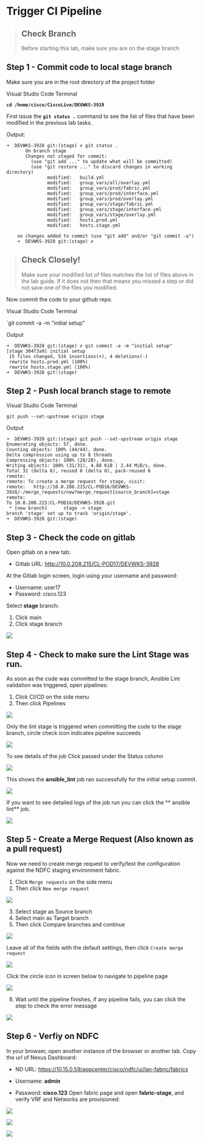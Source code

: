 # Trigger CI Pipeline
>## Check Branch
>Before starting this lab, make sure you are on the stage branch

## Step 1 - Commit code to local stage branch
Make sure you are in the root directory of the project folder

Visual Studio Code Terminal

**`cd /home/cisco/CiscoLive/DEVWKS-3928`**

First issue the **`git status .`** command to see the list of files that have been modified in the previous lab tasks.

Output:
```
➜  DEVWKS-3928 git:(stage) ✗ git status .
       On branch stage
       Changes not staged for commit:
         (use "git add ..." to update what will be committed)
         (use "git restore ..." to discard changes in working directory)
               modified:   build.yml
               modified:   group_vars/all/overlay.yml
               modified:   group_vars/prod/fabric.yml
               modified:   group_vars/prod/interface.yml
               modified:   group_vars/prod/overlay.yml
               modified:   group_vars/stage/fabric.yml
               modified:   group_vars/stage/interface.yml
               modified:   group_vars/stage/overlay.yml
               modified:   hosts.prod.yml
               modified:   hosts.stage.yml

    no changes added to commit (use "git add" and/or "git commit -a")
    ➜  DEVWKS-3928 git:(stage) ✗
```

>## Check Closely!
> Make sure your modified list of files matches the list of files above in the lab guide. If it does not then that means you missed a step or did not save one of the files you modified.

Now commit the code to your github repo.

Visual Studio Code Terminal

`git commit -a -m "initial setup"

Output
```
➜  DEVWKS-3928 git:(stage) ✗ git commit -a -m "initial setup"
[stage 304f3a9] initial setup
 15 files changed, 516 insertions(+), 4 deletions(-)
 rewrite hosts.prod.yml (100%)
 rewrite hosts.stage.yml (100%)
➜  DEVWKS-3928 git:(stage)
```

## Step 2 - Push local branch stage to remote

Visual Studio Code Terminal

`git push --set-upstream origin stage`

Output
```
➜  DEVWKS-3928 git:(stage) git push --set-upstream origin stage
Enumerating objects: 57, done.
Counting objects: 100% (44/44), done.
Delta compression using up to 8 threads
Compressing objects: 100% (28/28), done.
Writing objects: 100% (31/31), 4.88 KiB | 2.44 MiB/s, done.
Total 31 (delta 6), reused 0 (delta 0), pack-reused 0
remote:
remote: To create a merge request for stage, visit:
remote:   http://10.0.208.215/CL-POD16/DEVWKS-3928/-/merge_requests/new?merge_request[source_branch]=stage
remote:
To 10.0.208.215:CL-POD16/DEVWKS-3928.git
 * [new branch]      stage -> stage
branch 'stage' set up to track 'origin/stage'.
➜  DEVWKS-3928 git:(stage)
```

## Step 3 - Check the code on gitlab
Open gitlab on a new tab:

* Gitlab URL: http://10.0.208.215/CL-POD17/DEVWKS-3928

At the Gitlab login screen, login using your username and password:

* Username: user17
* Password: cisco.123

Select **stage** branch:

1. Click main
2. Click stage branch

![](https://github.com/bert-jan/DEVWKS-3928/blob/main/task03/gitlab_branch.png)

## Step 4 - Check to make sure the Lint Stage was run.
As soon as the code was committed to the stage branch, Ansible Lint validation was triggered, open pipelines:

1. Click CI/CD on the side menu
2. Then click Pipelines

![](https://github.com/bert-jan/DEVWKS-3928/blob/main/task03/pipeline.png)

Only the lint stage is triggered when committing the code to the stage branch, circle check icon  indicates pipeline succeeds
 
![](https://github.com/bert-jan/DEVWKS-3928/blob/main/task03/validate.png)

To see details of the job Click passed under the Status column

![](https://github.com/bert-jan/DEVWKS-3928/blob/main/task03/passed_job.png)

This shows the **ansible_lint** job ran successfully for the initial setup commit.

![](https://github.com/bert-jan/DEVWKS-3928/blob/main/task03/ansible_lint.png)

If you want to see detailed logs of the job run you can click the ** ansible lint** job.

![](https://github.com/bert-jan/DEVWKS-3928/blob/main/task03/ansible_lint_closeup.png)

## Step 5 - Create a Merge Request (Also known as a pull request)
Now we need to create merge request to verify/test the configuration against the NDFC staging environment fabric.

1. Click `Merge requests` on the side menu
2. Then click `New merge request`

![](https://github.com/bert-jan/DEVWKS-3928/blob/main/task03/new_pr.png)

3. Select stage as Source branch
4. Select main as Target branch
5. Then click Compare branches and continue

![](https://github.com/bert-jan/DEVWKS-3928/blob/main/task03/select_branch.png)

Leave all of the fields with the default settings, then click `Create merge request`

![](https://github.com/bert-jan/DEVWKS-3928/blob/main/task03/createpr.png)

Click the circle icon in screen below to navigate to pipeline page

![](https://github.com/bert-jan/DEVWKS-3928/blob/main/task03/ci_pipeline.png)

8. Wait until the pipeline finishes, if any pipeline fails, you can click the step to check the error message

![](https://github.com/bert-jan/DEVWKS-3928/blob/main/task03/ci_pipeline_success.png)

## Step 6 - Verfiy on NDFC
In your browser, open another instance of the browser or another tab. Copy the url of Nexus Dashboard:

* ND URL: https://10.15.0.59/appcenter/cisco/ndfc/ui/lan-fabric/fabrics

* Username: **admin**
* Password: **cisco.123**
Open fabric page and open **fabric-stage**, and verify VRF and Networks are provisioned:

![](https://github.com/bert-jan/DEVWKS-3928/blob/main/task03/stage_vrf.png)

![](https://github.com/bert-jan/DEVWKS-3928/blob/main/task03/stage_network.png)

![](https://github.com/bert-jan/DEVWKS-3928/blob/main/task03/workflow_cicd_pipeline.png)
